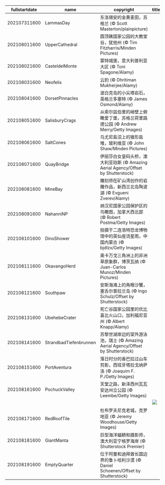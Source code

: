 |fullstartdate|name|copyright|title|image|
|--|--|--|--|--|
202107311600|LammasDay|东洛锡安的金黄麦田，苏格兰 (© Scott Masterton/plainpicture)||![](/zh-CN/2021/08/202107311600LammasDay.jpg)|
202108011600|UpperCathedral|圆顶礁国家公园的大教堂谷，犹他州 (© Tim Fitzharris/Minden Pictures)||![](/zh-CN/2021/08/202108011600UpperCathedral.jpg)|
202108021600|CasteldelMonte|蒙特城堡，意大利普利亚大区 (© Toni Spagone/Alamy)||![](/zh-CN/2021/08/202108021600CasteldelMonte.jpg)|
202108031600|Neofelis|云豹 (© Dhritiman Mukherjee/Alamy)||![](/zh-CN/2021/08/202108031600Neofelis.jpg)|
202108041600|DorsetPinnacles|波白克岛的小尖塔岩石，英格兰多塞特 (© James Osmond/Alamy)||![](/zh-CN/2021/08/202108041600DorsetPinnacles.jpg)|
202108051600|SalisburyCrags|从索尔兹伯里的峭壁上俯瞰爱丁堡，苏格兰荷里路德公园 (© Andrew Merry/Getty Images)||![](/zh-CN/2021/08/202108051600SalisburyCrags.jpg)|
202108061600|SaltCones|乌尤尼盐沼上的锥形盐堆，玻利维亚 (© John Shaw/Minden Pictures)||![](/zh-CN/2021/08/202108061600SaltCones.jpg)|
202108071600|QuayBridge|伊丽莎白女皇码头桥，澳大利亚珀斯 (© Amazing Aerial Agency/Offset by Shutterstock)||![](/zh-CN/2021/08/202108071600QuayBridge.jpg)|
202108081600|MineBay|雕刻师在矿山湾创作的岩雕作品，新西兰北岛陶波湖 (© Evgueni Zverev/Alamy)||![](/zh-CN/2021/08/202108081600MineBay.jpg)|
202108091600|NahanniNP|纳汉尼国家公园保护区的鸟瞰图，加拿大西北部 (© Robert Postma/Getty Images)||![](/zh-CN/2021/08/202108091600NahanniNP.jpg)|
202108101600|DinoShower|拍摄于二连浩特恐龙博物馆中的英仙座流星雨，中国内蒙古 (© bjdlzx/Getty Images)||![](/zh-CN/2021/08/202108101600DinoShower.jpg)|
202108111600|OkavangoHerd|奥卡万戈三角洲上的非洲草原象群，博茨瓦纳 (© Juan-Carlos Munoz/Minden Pictures)||![](/zh-CN/2021/08/202108111600OkavangoHerd.jpg)|
202108121600|Southpaw|安斯海滩上的角眼沙蟹，塞舌尔普拉兰岛 (© Ingo Schulz/Offset by Shutterstock)||![](/zh-CN/2021/08/202108121600Southpaw.jpg)|
202108131600|UbehebeCrater|死亡谷国家公园里的优比喜比火山口，加利福尼亚州 (© Albert Knapp/Alamy)||![](/zh-CN/2021/08/202108131600UbehebeCrater.jpg)|
202108141600|StrandbadTiefenbrunnen|苏黎世湖岸边的室外游泳池，瑞士 (© Amazing Aerial Agency/Offset by Shutterstock)||![](/zh-CN/2021/08/202108141600StrandbadTiefenbrunnen.jpg)|
202108151600|PortAventura|落日时分的香巴拉过山车剪影，西班牙塔拉戈纳萨洛 (© Joaquim F. P./Getty Images)||![](/zh-CN/2021/08/202108151600PortAventura.jpg)|
202108161600|PochuckValley|天堂之路，新泽西州瓦瓦安达州立公园 (© Leembe/Getty Images)||![](/zh-CN/2021/08/202108161600PochuckValley.jpg)|
||||![](/zh-CN/2021/08/.jpg)|
202108171600|RedRoofTile|杜布罗夫尼克老城，克罗地亚 (© Jeremy Woodhouse/Getty Images)||![](/zh-CN/2021/08/202108171600RedRoofTile.jpg)|
202108181600|GiantManta|巨型海洋蝠鲼和摄影师，澳大利亚宁格罗海岸 (© Shutterstock Premier)||![](/zh-CN/2021/08/202108181600GiantManta.jpg)|
202108191600|EmptyQuarter|位于阿曼和迪拜酋长国边界的鲁卜哈利沙漠 (© Daniel Schoenen/Offset by Shutterstock)||![](/zh-CN/2021/08/202108191600EmptyQuarter.jpg)|

